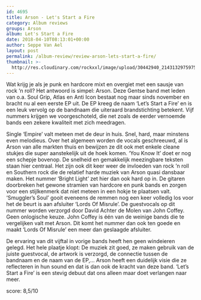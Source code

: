 ```yaml
---
id: 4695
title: Arson - Let's Start a Fire
category: Album reviews
groups: Arson
album: Let's Start a Fire
date: 2018-04-10T08:13:01+00:00
author: Seppe Van Ael
layout: post
permalink: /album-review/review-arson-lets-start-a-fire/
thumbnail: >-
  http://res.cloudinary.com/rockxxl/image/upload/30442940_2143132975975469_942359680653459456_n.jpg
---
```

Wat krijg je als je punk en hardcore mixt en overgiet met een sausje van rock ‘n roll? Het antwoord is simpel: Arson. Deze Gentse band met leden van o.a. Soul Grip, Atlas en Anti Icon bestaat nog maar sinds november en bracht nu al een eerste EP uit. De EP kreeg de naam ‘Let’s Start a Fire’ en is een leuk vervolg op de bandnaam die uiteraard brandstichting betekent. Vijf nummers krijgen we voorgeschoteld, die net zoals de eerder vernoemde bands een zekere kwaliteit met zich meedragen.

Single ‘Empire’ valt meteen met de deur in huis. Snel, hard, maar minstens even melodieus. Over het algemeen worden de vocals geschreeuwd, al is Arson van alle markten thuis en bewijzen ze dit ook met enkele cleane stukjes die super aanstekelijk uit de hoek komen. ‘You Know It’ doet er nog een schepje bovenop. De snelheid en gemakkelijk meezingbare teksten staan hier centraal. Het zijn ook dit keer weer de invloeden van rock ’n roll en Southern rock die de relatief harde muziek van Arson quasi dansbaar maken. Het nummer ‘Bright Light’ zet hier dan ook hard op in. De gitaren doorbreken het gewone stramien van hardcore en punk bands en zorgen voor een stijlkenmerk dat niet meteen in een hokje te plaatsen valt. ‘Smuggler’s Soul’ gooit eveneens de remmen nog een keer volledig los voor het de beurt is aan afsluiter ‘Lords Of Misrule’. De guestvocals op dit nummer worden verzorgd door David Achter de Molen van John Coffey. Geen onlogische keuze. John Coffey is één van de weinige bands die te vergelijken valt met Arson. Dit komt het nummer dan ook ten goede en maakt ‘Lords Of Misrule’ een meer dan geslaagde afsluiter.

De ervaring van dit vijftal in vorige bands heeft hen geen windeieren gelegd. Het hele plaatje klopt: De muziek zit goed, ze maken gebruik van de juiste guestvocal, de artwork is verzorgd, de connectie tussen de bandnaam en de naam van de EP,… Arson heeft een duidelijk visie die ze reflecteren in hun sound en dat is dan ook de kracht van deze band. ‘Let’s Start a Fire’ is een stevig debuut dat ons alleen maar doet verlangen naar meer.

score: 8,5/10
